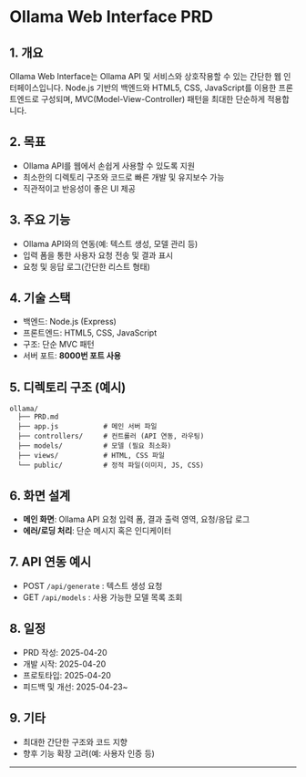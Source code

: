 # Ollama Web Interface PRD

## 1. 개요

Ollama Web Interface는 Ollama API 및 서비스와 상호작용할 수 있는 간단한 웹 인터페이스입니다. Node.js 기반의 백엔드와 HTML5, CSS, JavaScript를 이용한 프론트엔드로 구성되며, MVC(Model-View-Controller) 패턴을 최대한 단순하게 적용합니다.

## 2. 목표

- Ollama API를 웹에서 손쉽게 사용할 수 있도록 지원
- 최소한의 디렉토리 구조와 코드로 빠른 개발 및 유지보수 가능
- 직관적이고 반응성이 좋은 UI 제공

## 3. 주요 기능

- Ollama API와의 연동(예: 텍스트 생성, 모델 관리 등)
- 입력 폼을 통한 사용자 요청 전송 및 결과 표시
- 요청 및 응답 로그(간단한 리스트 형태)

## 4. 기술 스택

- 백엔드: Node.js (Express)
- 프론트엔드: HTML5, CSS, JavaScript
- 구조: 단순 MVC 패턴
- 서버 포트: **8000번 포트 사용**

## 5. 디렉토리 구조 (예시)

```
ollama/
  ├── PRD.md
  ├── app.js           # 메인 서버 파일
  ├── controllers/     # 컨트롤러 (API 연동, 라우팅)
  ├── models/          # 모델 (필요 최소화)
  ├── views/           # HTML, CSS 파일
  └── public/          # 정적 파일(이미지, JS, CSS)
```

## 6. 화면 설계

- **메인 화면**: Ollama API 요청 입력 폼, 결과 출력 영역, 요청/응답 로그
- **에러/로딩 처리**: 단순 메시지 혹은 인디케이터

## 7. API 연동 예시

- POST `/api/generate` : 텍스트 생성 요청
- GET `/api/models` : 사용 가능한 모델 목록 조회

## 8. 일정

- PRD 작성: 2025-04-20
- 개발 시작: 2025-04-20
- 프로토타입: 2025-04-20
- 피드백 및 개선: 2025-04-23~

## 9. 기타

- 최대한 간단한 구조와 코드 지향
- 향후 기능 확장 고려(예: 사용자 인증 등)

---
